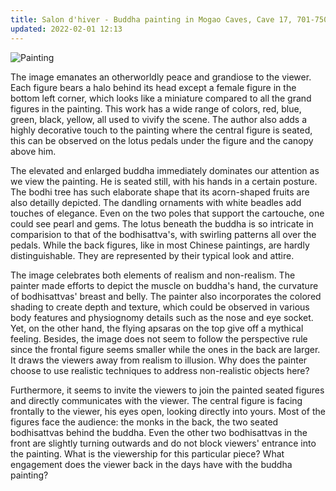 ```yaml
---
title: Salon d'hiver - Buddha painting in Mogao Caves, Cave 17, 701-750 circa
updated: 2022-02-01 12:13
---
```


![Painting](https://media.britishmuseum.org/media/Repository/Documents/2015_7/22_8/2a35b1cb_83d5_44f6_a981_a4dd008d30e0/mid_RFC606.jpg)

The image emanates an otherworldly peace and grandiose to the viewer. Each figure bears a halo behind its head except a female figure in the bottom left corner, which looks like a miniature compared to all the grand figures in the painting. This work has a wide range of colors, red, blue, green, black, yellow, all used to vivify the scene. The author also adds a highly decorative touch to the painting where the central figure is seated, this can be observed on the lotus pedals under the figure and the canopy above him. 

The elevated and enlarged buddha immediately dominates our attention as we view the painting. He is seated still, with his hands in a certain posture. The bodhi tree has such elaborate shape that its acorn-shaped fruits are also detailly depicted. The dandling ornaments with white beadles add touches of elegance. Even on the two poles that support the cartouche, one could see pearl and gems. The lotus beneath the buddha is so intricate in comparision to that of the bodhisattva's, with swirling patterns all over the pedals. While the back figures, like in most Chinese paintings, are hardly distinguishable. They are represented by their typical look and attire. 

The image celebrates both elements of realism and non-realism. The painter made efforts to depict the muscle on buddha's hand, the curvature of bodhisattvas' breast and belly. The painter also incorporates the colored shading to create depth and texture, which could be observed in various body features and physiognomy details such as the nose and eye socket. Yet, on the other hand, the flying apsaras on the top give off a mythical feeling. Besides, the image does not seem to follow the perspective rule since the frontal figure seems smaller while the ones in the back are larger. It draws the viewers away from realism to illusion. Why does the painter choose to use realistic techniques to address non-realistic objects here?

Furthermore, it seems to invite the viewers to join the painted seated figures and directly communicates with the viewer. The central figure is facing frontally to the viewer, his eyes open, looking directly into yours. Most of the figures face the audience: the monks in the back, the two seated bodhisattvas behind the buddha. Even the other two bodhisattvas in the front are slightly turning outwards and do not block viewers' entrance into the painting. What is the viewership for this particular piece? What engagement does the viewer back in the days have with the buddha painting?


